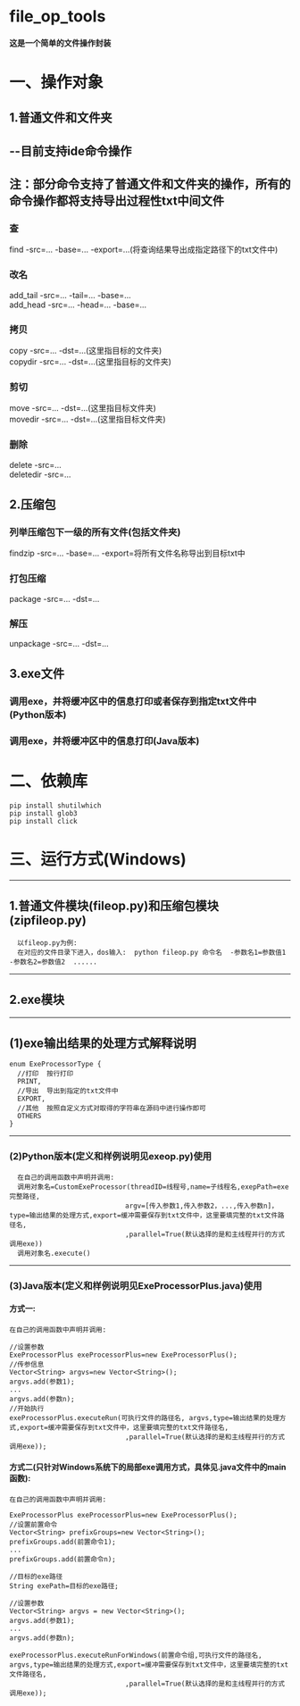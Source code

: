 # file_op_tools  
#### 这是一个简单的文件操作封装

# 一、操作对象  


## 1.普通文件和文件夹
## --目前支持ide命令操作  
## 注：部分命令支持了普通文件和文件夹的操作，所有的命令操作都将支持导出过程性txt中间文件
  ### 查
  find -src=... -base=... -export=...(将查询结果导出成指定路径下的txt文件中)
  ### 改名
  add_tail -src=... -tail=...  -base=...  
  add_head -src=... -head=...  -base=...
  ### 拷贝
  copy -src=... -dst=...(这里指目标的文件夹)  
  copydir -src=... -dst=...(这里指目标的文件夹)
  ###  剪切
  move -src=... -dst=...(这里指目标文件夹)  
  movedir -src=... -dst=...(这里指目标文件夹)
  ###  删除
  delete -src=...  
  deletedir -src=...  

## 2.压缩包

  ### 列举压缩包下一级的所有文件(包括文件夹)
  findzip -src=... -base=...  -export=将所有文件名称导出到目标txt中
  ### 打包压缩
  package -src=... -dst=...
  ### 解压
  unpackage -src=... -dst=...

## 3.exe文件
  
  ### 调用exe，并将缓冲区中的信息打印或者保存到指定txt文件中(Python版本)
  ### 调用exe，并将缓冲区中的信息打印(Java版本)
# 二、依赖库
    pip install shutilwhich
    pip install glob3
    pip install click


# 三、运行方式(Windows)
----------
   ## 1.普通文件模块(fileop.py)和压缩包模块(zipfileop.py)
      以fileop.py为例:
      在对应的文件目录下进入，dos输入:  python fileop.py 命令名  -参数名1=参数值1  -参数名2=参数值2  ......  
----------    
  ## 2.exe模块
  -------------
  ## (1)exe输出结果的处理方式解释说明  
    enum ExeProcessorType {
      //打印  按行打印  
      PRINT,
      //导出  导出到指定的txt文件中  
      EXPORT,
      //其他  按照自定义方式对取得的字符串在源码中进行操作即可  
      OTHERS
    } 
  ---------------------
  ### (2)Python版本(定义和样例说明见exeop.py)使用
      在自己的调用函数中声明并调用:
      调用对象名=CustomExeProcessor(threadID=线程号,name=子线程名,exepPath=exe完整路径,
                                 argv=[传入参数1,传入参数2，...,传入参数n]，type=输出结果的处理方式,export=缓冲需要保存到txt文件中，这里要填完整的txt文件路径名,
                                 ,parallel=True(默认选择的是和主线程并行的方式调用exe))  
      调用对象名.execute()  
----------------      
   ### (3)Java版本(定义和样例说明见ExeProcessorPlus.java)使用
   #### 方式一:
    在自己的调用函数中声明并调用:  
    
    //设置参数  
    ExeProcessorPlus exeProcessorPlus=new ExeProcessorPlus();  
    //传参信息  
    Vector<String> argvs=new Vector<String>();  
    argvs.add(参数1);    
    ...  
    argvs.add(参数n);  
    //开始执行  
    exeProcessorPlus.executeRun(可执行文件的路径名, argvs,type=输出结果的处理方式,export=缓冲需要保存到txt文件中，这里要填完整的txt文件路径名,
                                 ,parallel=True(默认选择的是和主线程并行的方式调用exe));  
                                 
   #### 方式二(只针对Windows系统下的局部exe调用方式，具体见.java文件中的main函数):  
    在自己的调用函数中声明并调用:  
    
    ExeProcessorPlus exeProcessorPlus=new ExeProcessorPlus();  
    //设置前置命令
    Vector<String> prefixGroups=new Vector<String>();
    prefixGroups.add(前置命令1);
    ...
    prefixGroups.add(前置命令n);
    
    //目标的exe路径
    String exePath=目标的exe路径;
    
    //设置参数
    Vector<String> argvs = new Vector<String>();
    argvs.add(参数1);    
    ...  
    argvs.add(参数n);  

    exeProcessorPlus.executeRunForWindows(前置命令组,可执行文件的路径名, argvs,type=输出结果的处理方式,export=缓冲需要保存到txt文件中，这里要填完整的txt文件路径名,
                                 ,parallel=True(默认选择的是和主线程并行的方式调用exe));

    

